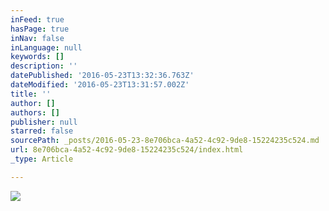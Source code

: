 ```yaml
---
inFeed: true
hasPage: true
inNav: false
inLanguage: null
keywords: []
description: ''
datePublished: '2016-05-23T13:32:36.763Z'
dateModified: '2016-05-23T13:31:57.002Z'
title: ''
author: []
authors: []
publisher: null
starred: false
sourcePath: _posts/2016-05-23-8e706bca-4a52-4c92-9de8-15224235c524.md
url: 8e706bca-4a52-4c92-9de8-15224235c524/index.html
_type: Article

---
```

![](https://the-grid-user-content.s3-us-west-2.amazonaws.com/98e19946-ea05-4773-b0ef-8f41a34594a8.jpg)
